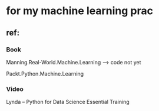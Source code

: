# for my machine learning prac

## ref:
### Book
Manning.Real-World.Machine.Learning --> code not yet

Packt.Python.Machine.Learning

### Video
Lynda – Python for Data Science Essential Training
